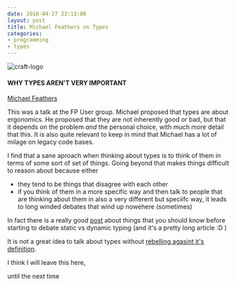 ```yaml
---
date: 2016-04-27 23:13:00
layout: post
title: Michael Feathers on Types
categories:
- programming
- types
---
```


![craft-logo](http://www.roundcrisis.com/images/2016-04-craft.jpg)


#### WHY TYPES AREN'T VERY IMPORTANT
[Michael Feathers](https://twitter.com/mfeathers)

This was a talk at the FP User group. Michael proposed that types are about ergonomics. He proposed that they are not inherently good or bad, but that it depends on the problem *and* the personal choice, with much more detail that this.
It is also quite relevant to keep in mind that Michael has a lot of milage on legacy code bases.

I find that a sane aproach when thinking about types is to think of them in terms of some sort of set of things. Going beyond that makes things difficult to reason about because either

- they tend to be things that disagree with each other 
- if you think of them in a more specific way and then talk to people that are thinking about them in also a very different but speciifc way, it leads to long winded debates that wind up nowehere (sometimes) 

In fact there is a really good [post](http://blog.steveklabnik.com/posts/2010-07-17-what-to-know-before-debating-type-systems) about things that you should know before starting to debate static vs dynamic typing (and it's a pretty long article :D )

It is not a great idea to talk about types without [rebelling agasint it's definition](http://tomasp.net/blog/2015/against-types/). 

I think I will leave this here,

until the next time

